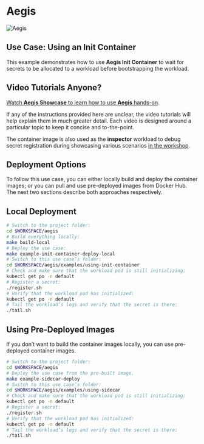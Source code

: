# Aegis

![Aegis](../../assets/aegis-icon.png "Aegis")

## Use Case: Using an Init Container

This example demonstrates how to use **Aegis Init Container** to wait for 
secrets to be allocated to a workload before bootstrapping the workload.

## Video Tutorials Anyone?

[Watch **Aegis Showcase** to learn how to use **Aegis** hands-on][videos].

If any of the instructions provided here are unclear, the video tutorials will
help explain them in much greater detail. Each video is designed around a
particular topic to keep it concise and to-the-point.

The container image is also used as the **inspector** workload to debug secret
registration during showcasing various scenarios [in the workshop](../aegis-workshop).

[videos]: https://vimeo.com/showcase/10074951 "Aegis Showcase"

## Deployment Options

To follow this use case, you can either locally build and deploy the container
images; or you can pull and use pre-deployed images from Docker Hub. The
next two sections describe both approaches respectively.

## Local Deployment

```bash
# Switch to the project folder:
cd $WORKSPACE/aegis 
# Build everything locally:
make build-local
# Deploy the use case:
make example-init-container-deploy-local
# Switch to this use case’s folder:
cd $WORKSPACE/aegis/examples/using-init-container
# Check and make sure that the workload pod is still initializing:
kubectl get po -n default
# Register a secret:
./register.sh
# Verify that the workload pod has initialized:
kubectl get po -n default
# Tail the workload’s logs and verify that the secret is there:
./tail.sh
```

## Using Pre-Deployed Images

If you don’t want to build the container images locally, you can use
pre-deployed container images.

```bash 
# Switch to the project folder:
cd $WORKSPACE/aegis 
# Deploy the use case from the pre-built image.
make example-sidecar-deploy
# Switch to this use case’s folder:
cd $WORKSPACE/aegis/examples/using-sidecar
# Check and make sure that the workload pod is still initializing:
kubectl get po -n default
# Register a secret:
./register.sh
# Verify that the workload pod has initialized:
kubectl get po -n default
# Tail the workload’s logs and verify that the secret is there:
./tail.sh
```
